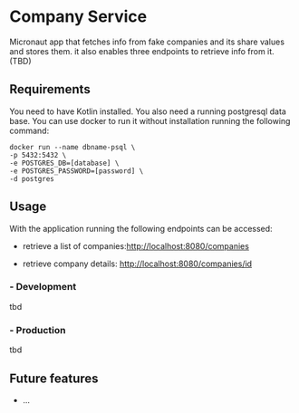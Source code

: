 # Company Service

Micronaut app that fetches info from fake companies and its share values and stores them. 
it also enables three endpoints to retrieve info from it. (TBD)

## Requirements

You need to have Kotlin installed. 
You also need a running postgresql data base. You can use docker to run it without installation running the following command:

    docker run --name dbname-psql \
    -p 5432:5432 \
    -e POSTGRES_DB=[database] \
    -e POSTGRES_PASSWORD=[password] \
    -d postgres

## Usage

With the application running the following endpoints can be accessed:
 
* retrieve a list of companies:[http://localhost:8080/companies](http://localhost:8080/companies)

* retrieve company details: [http://localhost:8080/companies/id](http://localhost:8080/companies/id)

### - Development 

tbd

### - Production

tbd

## Future features 

 - ...